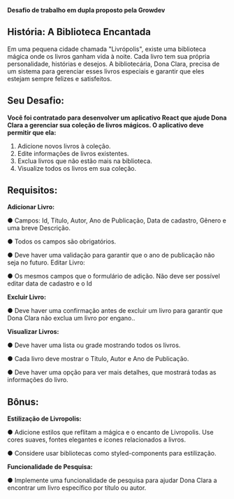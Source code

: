 **Desafio de trabalho em dupla proposto pela Growdev**

## História: A Biblioteca Encantada

Em uma pequena cidade chamada "Livrópolis", existe uma biblioteca mágica onde os livros ganham vida à noite. Cada livro tem sua própria personalidade, histórias e desejos. A bibliotecária, Dona Clara, precisa de um sistema para gerenciar esses livros especiais e garantir que eles estejam sempre felizes e satisfeitos.

## Seu Desafio:

**Você foi contratado para desenvolver um aplicativo React que ajude Dona Clara a gerenciar sua coleção de livros mágicos. O aplicativo deve permitir que ela:**

1. Adicione novos livros à coleção.
2. Edite informações de livros existentes.
3. Exclua livros que não estão mais na biblioteca.
4. Visualize todos os livros em sua coleção.

## Requisitos:

**Adicionar Livro:**

● Campos: Id, Título, Autor, Ano de Publicação, Data de cadastro, Gênero e uma breve Descrição.

● Todos os campos são obrigatórios.

● Deve haver uma validação para garantir que o ano de publicação não seja no futuro. Editar Livro:

● Os mesmos campos que o formulário de adição. Não deve ser possível editar data de cadastro e o Id

**Excluir Livro:**

● Deve haver uma confirmação antes de excluir um livro para garantir que Dona Clara não exclua um livro por engano..

**Visualizar Livros:**

● Deve haver uma lista ou grade mostrando todos os livros.

● Cada livro deve mostrar o Título, Autor e Ano de Publicação.

● Deve haver uma opção para ver mais detalhes, que mostrará todas as informações do livro.

## Bônus:

**Estilização de Livropolis:**

● Adicione estilos que reflitam a mágica e o encanto de Livropolis. Use cores suaves, fontes elegantes e ícones relacionados a livros.

● Considere usar bibliotecas como styled-components para estilização.

**Funcionalidade de Pesquisa:**

● Implemente uma funcionalidade de pesquisa para ajudar Dona Clara a encontrar um livro específico por título ou autor.
